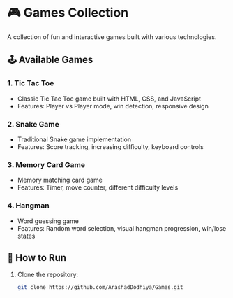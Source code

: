 # 🎮 Games Collection

A collection of fun and interactive games built with various technologies.

## 🕹️ Available Games

### 1. Tic Tac Toe
- Classic Tic Tac Toe game built with HTML, CSS, and JavaScript
- Features: Player vs Player mode, win detection, responsive design

### 2. Snake Game
- Traditional Snake game implementation
- Features: Score tracking, increasing difficulty, keyboard controls

### 3. Memory Card Game
- Memory matching card game
- Features: Timer, move counter, different difficulty levels

### 4. Hangman
- Word guessing game
- Features: Random word selection, visual hangman progression, win/lose states

## 🚀 How to Run

1. Clone the repository:
   ```bash
   git clone https://github.com/ArashadDodhiya/Games.git
